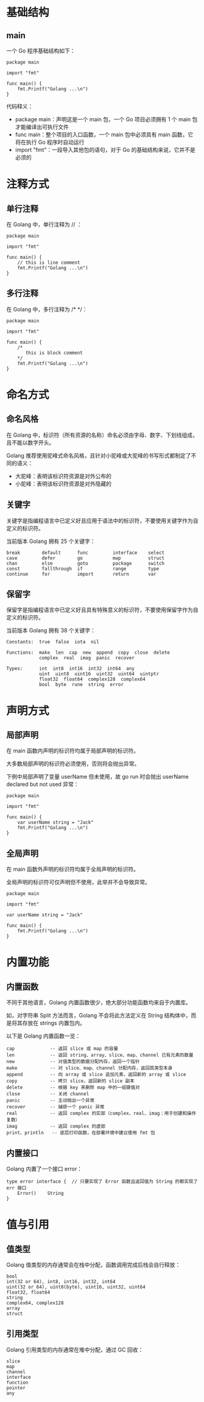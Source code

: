 # 基础结构

## main

一个 Go 程序基础结构如下：

```
package main

import "fmt"

func main() {
	fmt.Printf("Golang ...\n")
}
```

代码释义：

- package main：声明这是一个 main 包，一个 Go 项目必须拥有 1 个 main 包才能编译出可执行文件
- func main：整个项目的入口函数，一个 main 包中必须具有 main 函数，它将在执行 Go 程序时自动运行
- import "fmt"：一段导入其他包的语句，对于 Go 的基础结构来说，它并不是必须的

# 注释方式

## 单行注释

在 Golang 中，单行注释为 // ：

```
package main

import "fmt"

func main() {
	// this is line comment
	fmt.Printf("Golang ...\n")
}
```

## 多行注释

在 Golang 中，多行注释为 /\* \*/：

```
package main

import "fmt"

func main() {
	/*
	   this is block comment
	*/
	fmt.Printf("Golang ...\n")
}
```

# 命名方式

## 命名风格

在 Golang 中，标识符（所有资源的名称）命名必须由字母、数字、下划线组成，且不能以数字开头。

Golang 推荐使用驼峰式命名风格，且针对小驼峰或大驼峰的书写形式都制定了不同的语义：

- 大驼峰：表明该标识符资源是对外公布的
- 小驼峰：表明该标识符资源是对外隐藏的

## 关键字

关键字是指编程语言中已定义好且应用于语法中的标识符，不要使用关键字作为自定义的标识符。

当前版本 Golang 拥有 25 个关键字：

```
break        default      func         interface    select
case         defer        go           map          struct
chan         else         goto         package      switch
const        fallthrough  if           range        type
continue     for          import       return       var
```

## 保留字

保留字是指编程语言中已定义好且具有特殊意义的标识符，不要使用保留字作为自定义的标识符。

当前版本 Golang 拥有 38 个关键字：

```
Constants:  true  false  iota  nil

Functions:  make  len  cap  new  append  copy  close  delete
            complex  real  imag  panic  recover

Types:      int  int8  int16  int32  int64  any
            uint  uint8  uint16  uint32  uint64  uintptr
            float32  float64  complex128  complex64
            bool  byte  rune  string  error
```

# 声明方式

## 局部声明

在 main 函数内声明的标识符均属于局部声明的标识符。

大多数局部声明的标识符必须使用，否则将会抛出异常。

下例中局部声明了变量 userName 但未使用，故 go run 时会抛出 userName declared but not used 异常：

```
package main

import "fmt"

func main() {
	var userName string = "Jack"
	fmt.Printf("Golang ...\n")
}
```

## 全局声明

在 main 函数外声明的标识符均属于全局声明的标识符。

全局声明的标识符可仅声明但不使用，此举并不会导致异常。

```
package main

import "fmt"

var userName string = "Jack"

func main() {
	fmt.Printf("Golang ...\n")
}
```

# 内置功能

## 内置函数

不同于其他语言，Golang 内置函数很少，绝大部分功能函数均来自于内置库。

如，对字符串 Split 方法而言，Golang 不会将此方法定义在 String 结构体中，而是将其存放在 strings 内置包内。

以下是 Golang 内置函数一览：

```
cap             -- 返回 slice 或 map 的容量
len             -- 返回 string、array、slice、map、channel 已有元素的数量
new             -- 对值类型的数据分配内存，返回一个指针
make            -- 对 slice、map、channel 分配内存，返回其类型本身
append          -- 向 array 或 slice 追加元素，返回新的 array 或 slice
copy            -- 拷贝 slice，返回新的 slice 副本
delete          -- 根据 key 来删除 map 中的一组键值对
close           -- 关闭 channel
panic           -- 主动抛出一个异常
recover         -- 捕获一个 panic 异常
real            -- 返回 complex 的实部（complex、real、imag：用于创建和操作复数）
imag            -- 返回 complex 的虚部
print、println   -- 底层打印函数，在部署环境中建议使用 fmt 包
```

## 内置接口

Golang 内置了一个接口 error：

```
type error interface {  // 只要实现了 Error 函数且返回值为 String 的都实现了 err 接口
    Error()    String
}
```

# 值与引用

## 值类型

Golang 值类型的内存通常会在栈中分配，函数调用完成后栈会自行释放：

```
bool
int(32 or 64), int8, int16, int32, int64
uint(32 or 64), uint8(byte), uint16, uint32, uint64
float32, float64
string
complex64, complex128
array
struct
```

## 引用类型

Golang 引用类型的内存通常在堆中分配，通过 GC 回收：

```
slice
map
channel
interface
function
pointer
any
```
